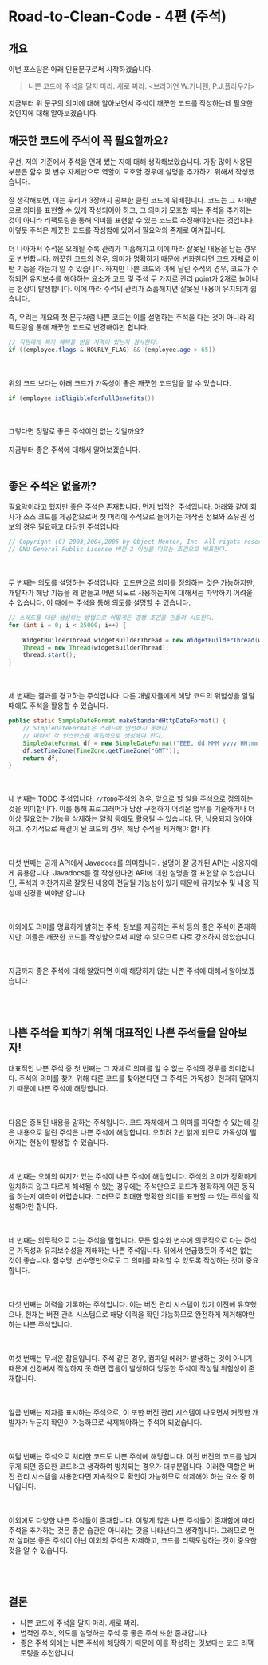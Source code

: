 # Road-to-Clean-Code - 4편 (주석)

## 개요

 이번 포스팅은 아래 인용문구로써 시작하겠습니다. 

> 나쁜 코드에 주석을 달지 마라. 새로 짜라. <브라이언 W.커니핸, P.J.플라우거>

지금부터 위 문구의 의미에 대해 알아보면서 주석이 깨끗한 코드를 작성하는데 필요한 것인지에 대해 알아보겠습니다.



## 깨끗한 코드에 주석이 꼭 필요할까요?

 우선, 저의 기준에서 주석을 언제 썼는 지에 대해 생각해보았습니다. 가장 많이 사용된 부분은 함수 및 변수 자체만으로 역할이 모호할 경우에 설명을 추가하기 위해서 작성했습니다.
<br></br>
 잘 생각해보면, 이는 우리가 3장까지 공부한 클린 코드에 위배됩니다. 코드는 그 자체만으로 의미를 표현할 수 있게 작성되어야 하고, 그 의미가 모호할 때는 주석을 추가하는 것이 아니라 리팩토링을 통해 의미를 표현할 수 있는 코드로 수정해야한다는 것입니다. 이렇듯 주석은 깨끗한 코드를 작성함에 있어서 필요악의 존재로 여겨집니다. 
<br></br>
 더 나아가서 주석은 오래될 수록 관리가 미흡해지고 이에 따라 잘못된 내용을 담는 경우도 빈번합니다. 깨끗한 코드의 경우, 의미가 명확하기 때문에 변화한다면 코드 자체로 어떤 기능을 하는지 알 수 있습니다. 하지만 나쁜 코드와 이에 달린 주석의 경우, 코드가 수정되면 유지보수를 해야하는 요소가 코드 및 주석 두 가지로 관리 point가 2개로 늘어나는 현상이 발생합니다. 이에 따라 주석의 관리가 소홀해지면 잘못된 내용이 유지되기 쉽습니다.
<br></br>
 즉, 우리는 개요의 첫 문구처럼 나쁜 코드는 이를 설명하는 주석을 다는 것이 아니라 리팩토링을 통해 깨끗한 코드로 변경해야만 합니다.

~~~java
// 직원에게 복지 혜택을 받을 자격이 있는지 검사한다.
if ((employee.flags & HOURLY_FLAG) && (employee.age > 65))    
~~~

<br></br>
 위의 코드 보다는 아래 코드가 가독성이 좋은 깨끗한 코드임을 알 수 있습니다.

~~~java
if (employee.isEligibleForFullBenefits())
~~~

<br></br>
 그렇다면 정말로 좋은 주석이란 없는 것일까요? 
<br></br>
 지금부터 좋은 주석에 대해서 알아보겠습니다.
<br></br>
## 좋은 주석은 없을까?

 필요악이라고 했지만 좋은 주석은 존재합니다. 먼저 법적인 주석입니다. 아래와 같이 회사가 소스 코드를 제공함으로써 첫 머리에 주석으로 들어가는 저작권 정보와 소유권 정보의 경우 필요하고 타당한 주석입니다.

~~~java
// Copyright (C) 2003,2004,2005 by Object Mentor, Inc. All rights reserved
// GNU General Public License 버전 2 이상을 따르는 조건으로 배포한다.
~~~
<br></br>
 두 번째는 의도를 설명하는 주석입니다. 코드만으로 의미를 정의하는 것은 가능하지만, 개발자가 해당 기능을 왜 만들고 어떤 의도로 사용하는지에 대해서는 파악하기 어려울 수 있습니다. 이 때에는 주석을 통해 의도를 설명할 수 있습니다.

~~~java
// 스레드를 대량 생성하는 방법으로 어떻게든 경쟁 조건을 만들려 시도한다.
for (int i = 0; i < 25000; i++) {
    
    WidgetBuilderThread widgetBuilderThread = new WidgetBuilderThread(widgetBuilder, text, parent, failFlag);
    Thread = new Thread(widgetBuilderThread);
    thread.start();
}
~~~

<br></br>
 세 번째는 결과를 경고하는 주석입니다. 다른 개발자들에게 해당 코드의 위험성을 알릴 때에도 주석을 활용할 수 있습니다.

~~~java
public static SimpleDateFormat makeStandardHttpDateFormat() {
    // SimpleDateFormat은 스레드에 안전하지 못하다.
    // 따라서 각 인스턴스를 독립적으로 생성해야 한다.
    SimpleDateFormat df = new SimpleDateFormat("EEE, dd MMM yyyy HH:mm:ss z");
    df.setTimeZone(TimeZone.getTimeZone("GMT"));
    return df;
}
~~~

<br></br>
 네 번째는 TODO 주석입니다. `//TODO`주석의 경우, 앞으로 할 일을 주석으로 정의하는 것을 의미합니다. 이를 통해 프로그래머가 당장 구현하기 어려운 업무를 기술하거나 더 이상 필요없는 기능을 삭제하는 알림 등에도 활용될 수 있습니다. 단, 남용되지 않아야 하고, 주기적으로 해결이 된 코드의 경우, 해당 주석을 제거해야 합니다.

<br></br>
 다섯 번째는 공개 API에서 Javadocs를 의미합니다. 설명이 잘 공개된 API는 사용자에게 유용합니다. Javadocs를 잘 작성한다면 API에 대한 설명을 잘 표현할 수 있습니다. 단, 주석과 마찬가지로 잘못된 내용이 전달될 가능성이 있기 때문에 유지보수 및 내용 작성에 신경을 써야만 합니다.
 
<br></br>
 이외에도 의미를 명료하게 밝히는 주석, 정보를 제공하는 주석 등의 좋은 주석이 존재하지만, 이들은 깨끗한 코드를 작성함으로써 피할 수 있으므로 따로 강조하지 않았습니다.
 
<br></br>
 지금까지 좋은 주석에 대해 알았다면 이에 해당하지 않는 나쁜 주석에 대해서 알아보겠습니다.

<br></br>
## 나쁜 주석을 피하기 위해 대표적인 나쁜 주석들을 알아보자!

 대표적인 나쁜 주석 중 첫 번째는 그 자체로 의미를 알 수 없는 주석의 경우를 의미합니다. 주석의 의미를 찾기 위해 다른 코드를 찾아본다면 그 주석은 가독성이 현저히 떨어지기 때문에 나쁜 주석에 해당합니다.

<br></br>
 다음은 중복된 내용을 말하는 주석입니다. 코드 자체에서 그 의미를 파악할 수 있는데 같은 내용으로 달린 주석은 나쁜 주석에 해당합니다. 오히려 2번 읽게 되므로 가독성이 떨어지는 현상이 발생할 수 있습니다.
 
<br></br>
 세 번째는 오해의 여지가 있는 주석이 나쁜 주석에 해당합니다. 주석의 의미가 정확하게 일치하지 않고 다르게 해석될 수 있는 경우에는 주석만으로 코드가 정확하게 어떤 동작을 하는지 예측이 어렵습니다. 그러므로 최대한 명확한 의미를 표현할 수 있는 주석을 작성해야만 합니다.

<br></br>
 네 번째는 의무적으로 다는 주석을 말합니다. 모든 함수와 변수에 의무적으로 다는 주석은 가독성과 유지보수성을 저해하는 나쁜 주석입니다. 위에서 언급했듯이 주석은 없는 것이 좋습니다. 함수명, 변수명만으로도 그 의미를 파악할 수 있도록 작성하는 것이 중요합니다.

<br></br>
 다섯 번째는 이력을 기록하는 주석입니다. 이는 버전 관리 시스템이 있기 이전에 유효했으나, 현재는 버전 관리 시스템으로 해당 이력을 확인 가능하므로 완전하게 제거해야만 하는 나쁜 주석입니다.

<br></br>
 여섯 번째는 무서운 잡음입니다. 주석 같은 경우, 컴파일 에러가 발생하는 것이 아니기 때문에 신경써서 작성하지 못 하면 잡음이 발생하여 엉뚱한 주석이 작성될 위험성이 존재합니다.

<br></br>
 일곱 번째는 저자를 표시하는 주석으로, 이 또한 버전 관리 시스템이 나오면서 커밋한 개발자가 누군지 확인이 가능하므로 삭제해야하는 주석이 되었습니다.

<br></br>
 여덟 번째는 주석으로 처리한 코드도 나쁜 주석에 해당합니다. 이전 버전의 코드를 남겨 두게 되면 중요한 코드라고 생각하여 방치되는 경우가 대부분입니다. 이러한 역할은 버전 관리 시스템을 사용한다면 지속적으로 확인이 가능하므로 삭제해야 하는 요소 중 하나입니다. 

<br></br>
 이외에도 다양한 나쁜 주석들이 존재합니다. 이렇게 많은 나쁜 주석들이 존재함에 따라 주석을 추가하는 것은 좋은 습관은 아니라는 것을 나타낸다고 생각합니다. 그러므로 먼저 살펴본 좋은 주석이 아닌 이외의 주석은 자제하고, 코드를 리팩토링하는 것이 중요한 것을 알 수 있습니다. 

<br></br>
## 결론

* 나쁜 코드에 주석을 달지 마라. 새로 짜라.
* 법적인 주석, 의도를 설명하는 주석 등 좋은 주석 또한 존재합니다.
* 좋은 주석 외에는 나쁜 주석에 해당하기 때문에 이를 작성하는 것보다는 코드 리팩토링을 추천합니다.

​    

